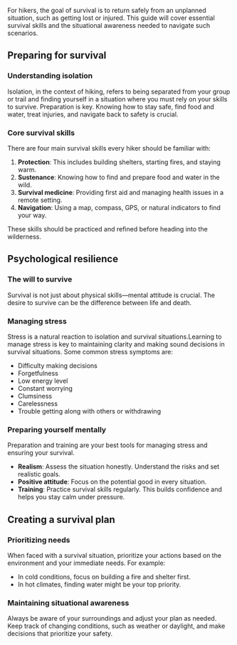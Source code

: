 For hikers, the goal of survival is to return safely from an unplanned situation, such as getting lost or injured. This guide will cover essential survival skills and the situational awareness needed to navigate such scenarios.

## Preparing for survival

### Understanding isolation

Isolation, in the context of hiking, refers to being separated from your group or trail and finding yourself in a situation where you must rely on your skills to survive. Preparation is key. Knowing how to stay safe, find food and water, treat injuries, and navigate back to safety is crucial.

### Core survival skills

There are four main survival skills every hiker should be familiar with:

1. **Protection**: This includes building shelters, starting fires, and staying warm.
2. **Sustenance**: Knowing how to find and prepare food and water in the wild.
3. **Survival medicine**: Providing first aid and managing health issues in a remote setting.
4. **Navigation**: Using a map, compass, GPS, or natural indicators to find your way.

These skills should be practiced and refined before heading into the wilderness.

## Psychological resilience

### The will to survive

Survival is not just about physical skills—mental attitude is crucial. The desire to survive can be the difference between life and death.

### Managing stress

Stress is a natural reaction to isolation and survival situations.Learning to manage stress is key to maintaining clarity and making sound decisions in survival situations. Some common stress symptoms are:

- Difficulty making decisions
- Forgetfulness
- Low energy level
- Constant worrying
- Clumsiness
- Carelessness
- Trouble getting along with others or withdrawing

### Preparing yourself mentally

Preparation and training are your best tools for managing stress and ensuring your survival.

- **Realism**: Assess the situation honestly. Understand the risks and set realistic goals.
- **Positive attitude**: Focus on the potential good in every situation.
- **Training**: Practice survival skills regularly. This builds confidence and helps you stay calm under pressure.

## Creating a survival plan

### Prioritizing needs

When faced with a survival situation, prioritize your actions based on the environment and your immediate needs. For example:

- In cold conditions, focus on building a fire and shelter first.
- In hot climates, finding water might be your top priority.

### Maintaining situational awareness

Always be aware of your surroundings and adjust your plan as needed. Keep track of changing conditions, such as weather or daylight, and make decisions that prioritize your safety.